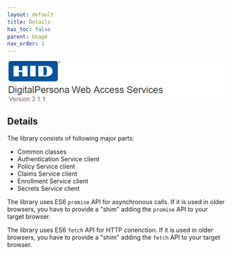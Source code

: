 ```yaml
---
layout: default
title: Details
has_toc: false
parent: Usage
nav_order: 1
---
```


![](../../docs/assets/HID-DPAM-svcs.png)
## Details

The library consists of following major parts:

* Common classes
* Authentication Service client
* Policy Service client
* Claims Service client
* Enrollment Service client
* Secrets Service client

The library uses ES6 `promise` API for asynchronous calls. If it is used in older browsers, you have to provide
a "shim" adding the `promise` API to your target browser.

The library uses ES6 `fetch` API for HTTP conenction. If it is used in older browsers, you have to provide a "shim"
adding the `fetch` API to your target browser.
